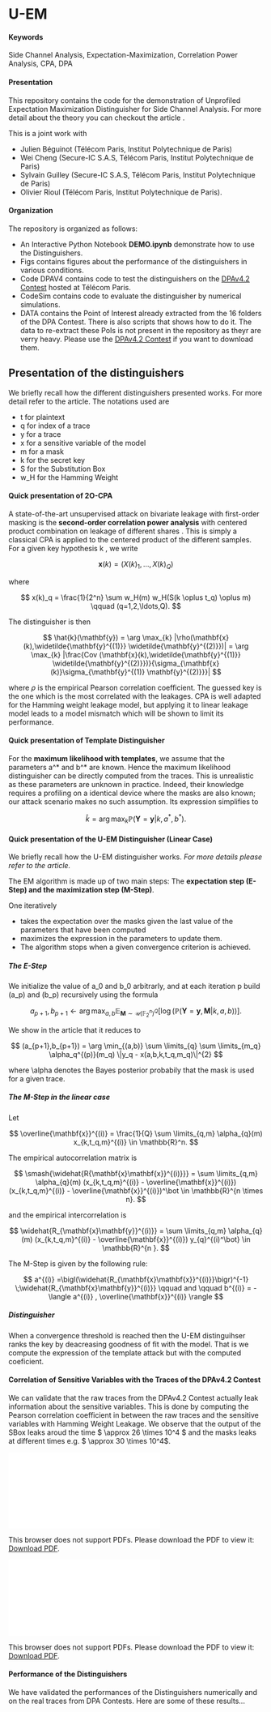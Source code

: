 # U-EM

#### Keywords

Side Channel Analysis, Expectation-Maximization, Correlation Power Analysis, CPA, DPA

#### Presentation

This repository contains the code for the demonstration of Unprofiled Expectation Maximization Distinguisher for Side Channel Analysis. 
For more detail about the theory you can checkout the article <TO BE COMPLETED IF ACCEPTED>.

This is a joint work with 
* Julien Béguinot   (Télécom Paris, Institut Polytechnique de Paris)
* Wei Cheng         (Secure-IC S.A.S, Télécom Paris, Institut Polytechnique de Paris)
* Sylvain Guilley   (Secure-IC S.A.S, Télécom Paris, Institut Polytechnique de Paris)
* Olivier Rioul     (Télécom Paris, Institut Polytechnique de Paris).

#### Organization

  The repository is organized as follows:
  * An Interactive Python Notebook **DEMO.ipynb** demonstrate how to use the Distinguishers.
  * Figs contains figures about the performance of the distinguishers in various conditions.
  * Code DPAV4 contains code to test the distinguishers on the [DPAv4.2 Contest](https://www.dpacontest.org/v4/index.php) hosted at Télécom Paris.
  * CodeSim contains code to evaluate the distinguisher by numerical simulations.
  * DATA contains the Point of Interest already extracted from the 16 folders of the DPA Contest. There is also scripts that shows how to do it. The data to re-extract these PoIs is not present in the repository as theyr are verry heavy. Please use the [DPAv4.2 Contest](https://www.dpacontest.org/v4/index.php)  if you want to download them.



## Presentation of the distinguishers

We briefly recall how the different distinguishers presented works. For more detail refer to the article. The notations used are

* t for plaintext
* q for index of a trace
* y for a trace
* x for a sensitive variable of the model
* m for a mask
* k for the secret key
* S for the Substitution Box
* w_H for the Hamming Weight

#### Quick presentation of 2O-CPA

A state-of-the-art unsupervised attack on bivariate leakage with first-order masking is the **second-order correlation power analysis** with centered product combination on leakage of different shares . This is simply a classical CPA is applied to the centered product of the different samples. For a given key hypothesis  k , we write 


$$
\mathbf{x}(k) = (X(k)_1,\ldots,X(k)_Q)
$$


where


$$
x(k)_q = \frac{1}{2^n} \sum w_H(m) w_H(S(k \oplus t_q) \oplus m) \qquad (q=1,2,\ldots,Q).
$$

The distinguisher is then

$$
\hat{k}(\mathbf{y}) = \arg \max_{k} |\rho(\mathbf{x}(k),\widetilde{\mathbf{y}^{(1)}} \widetilde{\mathbf{y}^{(2)}})| = \arg \max_{k} |\frac{Cov (\mathbf{x}(k),\widetilde{\mathbf{y}^{(1)}} \widetilde{\mathbf{y}^{(2)}})}{\sigma_{\mathbf{x}(k)}\sigma_{\mathbf{y}^{(1)} \mathbf{y}^{(2)}}}|
$$

where $\rho$ is the empirical Pearson correlation coefficient. The guessed key is the one which is the most correlated with the leakages. CPA is well adapted for the Hamming weight leakage model, but applying it to linear leakage model  leads to a model mismatch which will be shown to limit its performance.

#### Quick presentation of Template Distinguisher

For the **maximum likelihood with templates**, we assume that the parameters a^* and b^* are known. Hence the maximum likelihood distinguisher can be directly computed from the traces.
This is unrealistic as these parameters are unknown in practice. Indeed, their knowledge requires a profiling on a identical device where the masks are also known; our attack scenario makes no such assumption. Its expression simplifies to


$$
\hat{k} = \arg \max_{k} \mathbb{P}(\mathbf{Y}=\mathbf{y}|k,a^{*},b^{*}).
$$


#### Quick presentation of the U-EM Distinguisher (Linear Case)



We briefly recall how the U-EM distinguisher works. *For more details please refer to the article.*

The EM algorithm is made up of two main steps: The **expectation step (E-Step) and the maximization step (M-Step)**. 

One iteratively

* takes the expectation over the masks given the last value of the parameters that have been computed
* maximizes the expression in the parameters to update them. 
* The algorithm stops when a given convergence criterion is achieved. 

##### The E-Step

We initialize the value of a_0 and b_0 arbitrarly, and at each iteration p build  (a_p) and (b_p) recursively using the formula

$$
a_{p+1},b_{p+1} \longleftarrow \arg \max_{a,b} \mathbb{E}_{\mathbf{M} \sim \mathcal{U}(\mathbb{F}_2^{n})^Q}{[\log(\mathbb{P}(\mathbf{Y}=\mathbf{y},\mathbf{M}|k,a,b))]}.
$$

We show in the article that it reduces to

$$
(a_{p+1},b_{p+1}) = \arg \min_{(a,b)} \sum \limits_{q} \sum \limits_{m_q} \alpha_q^{(p)}(m_q) \|y_q - x(a,b,k,t_q,m_q)\|^{2}
$$

where \alpha denotes the Bayes posterior probabily that the mask is used for a given trace.

##### The M-Step in the linear case

Let

$$
\overline{\mathbf{x}}^{(i)} = \frac{1}{Q} \sum \limits_{q,m} \alpha_{q}(m) x_{k,t_q,m}^{(i)} \in \mathbb{R}^n.
$$

The empirical autocorrelation matrix is

$$
\smash{\widehat{R{\mathbf{x}\mathbf{x}}^{(i)}}} = \sum \limits_{q,m} \alpha_{q}(m)  (x_{k,t_q,m}^{(i)} - \overline{\mathbf{x}}^{(i)}) (x_{k,t_q,m}^{(i)} - \overline{\mathbf{x}}^{(i)})^\bot \in \mathbb{R}^{n \times n}.
$$

and the empirical intercorrelation is

$$
\widehat{R_{\mathbf{x}\mathbf{y}}^{(i)}}  =  \sum \limits_{q,m} \alpha_{q}(m)  (x_{k,t_q,m}^{(i)} - \overline{\mathbf{x}}^{(i)}) y_{q}^{(i)^\bot} \in \mathbb{R}^{n }.
$$

The M-Step is given by the following rule:

$$
a^{(i)} =\bigl(\widehat{R_{\mathbf{x}\mathbf{x}}^{(i)}}\bigr)^{-1} \;\widehat{R_{\mathbf{x}\mathbf{y}}^{(i)}}
\qquad and \qquad
b^{(i)} =  - \langle a^{(i)} , \overline{\mathbf{x}}^{(i)} \rangle
$$

#####  Distinguisher

When a convergence threshold is reached then the U-EM distinguihser ranks the key by deacreasing goodness of fit with the model. That is we compute the expression of the template attack but with the computed coeficient.

#### Correlation of Sensitive Variables with the Traces of the DPAv4.2 Contest 

We can validate that the raw traces from the DPAv4.2 Contest actually leak information about the sensitive variables. This is done by computing the Pearson correlation coefficient in between the raw traces and the sensitive variables with Hamming Weight Leakage. We observe that the output of the SBox leaks aroud the time $ \approx 26 \times 10^4 $ and the masks leaks at different times e.g. $ \approx 30 \times 10^4$. 

<object data="Figs/corrMask.pdf" type="application/pdf" width="100%">
    <embed src="Figs/corrMask.pdf">
        <p>This browser does not support PDFs. Please download the PDF to view it: <a href="Figs/corrMask.pdf">Download PDF</a>.</p>
    </embed>
</object>

<object data="Figs/corrSBox.pdf" type="application/pdf" width="100%">
    <embed src="Figs/corrSBox.pdf">
        <p>This browser does not support PDFs. Please download the PDF to view it: <a href="Figs/corrSBox.pdf">Download PDF</a>.</p>
    </embed>
</object>

#### Performance of the Distinguishers

We have validated the performances of the Distinguishers numerically and on the real traces from DPA Contests. Here are some of these results... 
